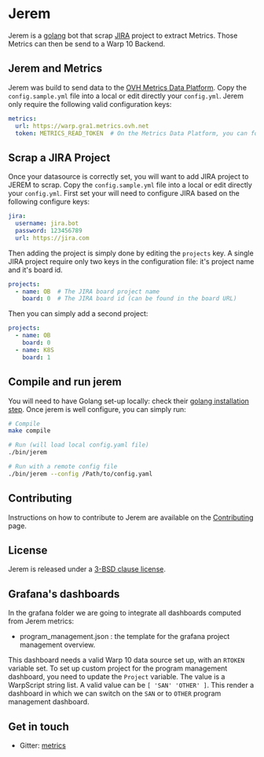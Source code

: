 # Jerem

Jerem is a [golang](https://golang.org/doc) bot that scrap [JIRA](https://www.atlassian.com/software/jira) project to extract Metrics. Those Metrics can then be send to a Warp 10 Backend.

## Jerem and Metrics

Jerem was build to send data to the [OVH Metrics Data Platform](https://www.ovh.com/fr/data-platforms/metrics/).
Copy the `config.sample.yml` file into a local or edit directly your `config.yml`.
Jerem only require the following valid configuration keys:

```yaml
metrics:
  url: https://warp.gra1.metrics.ovh.net
  token: METRICS_READ_TOKEN  # On the Metrics Data Platform, you can follow this [documentation](https://docs.ovh.com/gb/en/metrics/order/) to get a valid token.
```

## Scrap a JIRA Project

Once your datasource is correctly set, you will want to add JIRA project to JEREM to scrap.
Copy the `config.sample.yml` file into a local or edit directly your `config.yml`.
First set your will need to configure JIRA based on the following configure keys:

```yaml
jira:
  username: jira.bot
  password: 123456789
  url: https://jira.com
```

Then adding the project is simply done by editing the `projects` key. A single JIRA project require only two keys in the configuration file: it's project name and it's board id.

```yaml
projects:
  - name: OB  # The JIRA board project name
    board: 0  # The JIRA board id (can be found in the board URL)
```

Then you can simply add a second project:

```yaml
projects:
  - name: OB
    board: 0
  - name: K8S
    board: 1  
```

## Compile and run jerem

You will need to have Golang set-up locally: check their [golang installation step](https://golang.org/doc/install).
Once jerem is well configure, you can simply run:

```sh
# Compile
make compile

# Run (will load local config.yaml file)
./bin/jerem

# Run with a remote config file
./bin/jerem --config /Path/to/config.yaml
```

## Contributing

Instructions on how to contribute to Jerem are available on the [Contributing](./CONTRIBUTING.md) page.

## License

Jerem is released under a [3-BSD clause license](./LICENSE).

## Grafana's dashboards

In the grafana folder we are going to integrate all dashboards computed from Jerem metrics:

- program_management.json : the template for the grafana project management overview.

This dashboard needs a valid Warp 10 data source set up, with an `RTOKEN` variable set.
To set up custom project for the program management dashboard, you need to update the `Project` variable. The value is a WarpScript string list. A valid value can be `[ 'SAN' 'OTHER' ]`. This render a dashboard in which we can switch on the `SAN` or to `OTHER` program management dashboard.

## Get in touch

- Gitter: [metrics](https://gitter.im/ovh/metrics)
